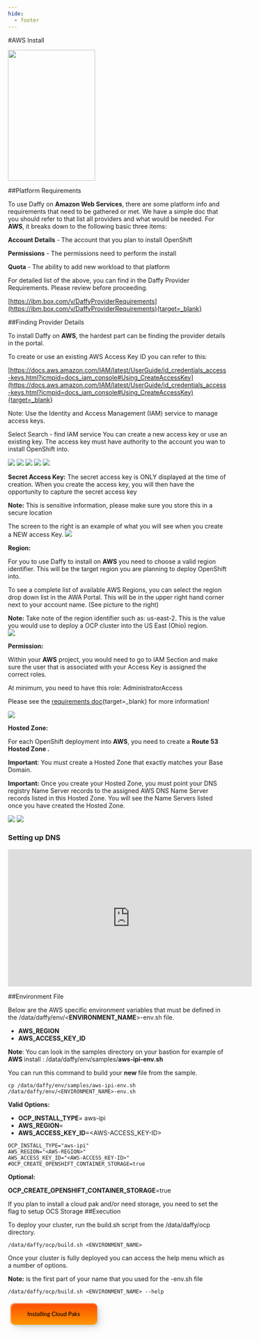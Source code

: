 ```yaml
---
hide:
  - footer
---
```

<script>
  document.title = "Deploy OCP - AWS";
</script>

#AWS Install

<img src='../images/aws_new.jpeg'  align="top" width="200"
    height="300" style = "float">

##Platform Requirements

To use Daffy on **Amazon Web Services**, there are some platform info and requirements that need to be gathered or met. We have a simple doc that you should refer to that list all providers and what would be needed.  For **AWS**, it breaks down to the following basic three items:

  **Account Details** - The account that you plan to install OpenShift

  **Permissions** - The permissions need to perform the install

  **Quota** - The ability to add new workload to that platform

  For detailed list of the above, you can find in the Daffy Provider Requirements. Please review before proceeding.

  [https://ibm.box.com/v/DaffyProviderRequirements](https://ibm.box.com/v/DaffyProviderRequirements){target=_blank}

##Finding Provider Details

To install Daffy on **AWS**, the hardest part can be finding the provider details in the portal.

To create or use an existing AWS Access Key ID you can refer to this:

[https://docs.aws.amazon.com/IAM/latest/UserGuide/id_credentials_access-keys.html?icmpid=docs_iam_console#Using_CreateAccessKey](https://docs.aws.amazon.com/IAM/latest/UserGuide/id_credentials_access-keys.html?icmpid=docs_iam_console#Using_CreateAccessKey){target=_blank}

Note: Use the Identity and Access Management (IAM) service to manage access keys.

Select Search - find   IAM   service
You can create a new access key or use an existing key. The access key must have authority to the account you wan to install OpenShift into.

<img src='../images/aws_1.png'/>
<img src='../images/aws_2.png'/>
<img src='../images/aws_3.png'/>
<img src='../images/aws_4.png'/>
<img src='../images/aws_5.png'/>

**Secret Access Key:**
The secret access key is ONLY displayed at the time of creation. When you create the access key, you will then have the opportunity to capture the secret access key

**Note:** This is sensitive information, please make sure you store this in a secure location

The screen to the right is an example of what you will see when you create a NEW access Key.
<img src='../images/aws_6.png'/>

**Region:**

For you to use Daffy to install on **AWS** you need to choose a valid region identifier. This will be the target region you are planning to deploy OpenShift into.  

To see a complete list of available AWS Regions, you can select the region drop down list in the AWA Portal. This will be in the upper right hand corner next to your account name. (See picture to the right)

**Note:** Take note of the region identifier such as: us-east-2. This is the value you would use to deploy a OCP cluster into the US East (Ohio) region.  
<img src='../images/aws_7.png'/>  

**Permission:**

Within your **AWS** project, you would need to go to IAM  Section and make sure the user that is associated with your Access Key is assigned the correct roles.  

At minimum, you need to have this role: AdministratorAccess


Please see the [requirements doc](https://ibm.box.com/v/DaffyProviderRequirements){target=_blank} for more information!

<img src='../images/aws_8.png'/>

**Hosted Zone:**

For each OpenShift deployment into **AWS**, you need to create a **Route 53 Hosted Zone .**

**Important**: You must create a Hosted Zone that exactly matches your Base Domain.

**Important:** Once you create your Hosted Zone, you must point your DNS registry Name Server records to the assigned AWS DNS Name Server records listed in this Hosted Zone. You will see the Name Servers listed once you have created the Hosted Zone.

<img src='../images/aws_9.png'/>
<img src='../images/aws_10.png'/>

### Setting up DNS

<html>
   <head>
      <title>HTML Video embed</title>
   </head>
   <body>
    <div style="text-align:center">
      <iframe width="560" height="315" src="https://www.youtube.com/embed/Zg3eFa47PKk" frameborder="0" allowfullscreen></iframe>
      </iframe>
      </div>
   </body>
</html>

##Environment File

Below are the AWS specific environment variables that must be defined in the /data/daffy/env/<**ENVIRONMENT_NAME**>-env.sh file.

- **AWS_REGION**
- **AWS_ACCESS_KEY_ID**

**Note**: You can look in the samples directory on your bastion for example of **AWS** install : /data/daffy/env/samples/**aws-ipi-env.sh**

You can run this command to build your **new** file from the sample.
```
cp /data/daffy/env/samples/aws-ipi-env.sh /data/daffy/env/<ENVIRONMENT_NAME>-env.sh
```
**Valid Options:**

- **OCP_INSTALL_TYPE**= aws-ipi
- **AWS_REGION**=<AWS-REGION>
- **AWS_ACCESS_KEY_ID**=<AWS-ACCESS_KEY-ID>

```
OCP_INSTALL_TYPE="aws-ipi"
AWS_REGION="<AWS-REGION>"
AWS_ACCESS_KEY_ID="<AWS-ACCESS_KEY-ID>"
#OCP_CREATE_OPENSHIFT_CONTAINER_STORAGE=true
```

**Optional:**

**OCP_CREATE_OPENSHIFT_CONTAINER_STORAGE**=true

If you plan to install a cloud pak and/or need storage, you need to set the flag to setup OCS Storage
##Execution

To deploy your cluster, run the build.sh script from the /data/daffy/ocp directory.

```
/data/daffy/ocp/build.sh <ENVIRONMENT_NAME>
```

Once your cluster is fully deployed you can access the help menu which as a number of options.

**Note:** <environment> is the first part of your name that you used for the <environment>-env.sh file
```
/data/daffy/ocp/build.sh <ENVIRONMENT_NAME> --help
```
<button onclick="location.href='../../Cloud-Paks/'" class="custom-btn btn-7">
Installing Cloud Paks</button>






<!-- PUT ANY JS OR CSS BELOW HERE-->

<style>

.frame {
  width: 90%;
  margin: 40px auto;
  text-align: center;
}
button {
  margin: 5px;
}
.custom-btn {
  width: 200px;
  height: 50px;
  color: black;
  border-radius: 10px;
  padding: 10px 25px;
  font-family: 'Lato', sans-serif;
  font-weight: 500;
  background: transparent;
  cursor: pointer;
  transition: all 0.3s ease;
  position: relative;
  display: inline-block;
   box-shadow:inset 2px 2px 2px 0px rgba(255,255,255,.5),
   7px 7px 20px 0px rgba(0,0,0,.1),
   4px 4px 5px 0px rgba(0,0,0,.1);
  outline: none;
}

/* 7 */
.btn-7 {
background: linear-gradient(0deg, rgba(255,151,0,1) 0%, rgba(251,75,2,1) 100%);
  line-height: 42px;
  padding: 0;
  border: none;
}
.btn-7 span {
  position: relative;
  display: block;
  width: 100%;
  height: 100%;
}
.btn-7:before,
.btn-7:after {
  position: absolute;
  content: "";
  right: 0;
  bottom: 0;
  background: rgba(251,75,2,1);
  box-shadow:
   -7px -7px 20px 0px rgba(255,255,255,.9),
   -4px -4px 5px 0px rgba(255,255,255,.9),
   7px 7px 20px 0px rgba(0,0,0,.2),
   4px 4px 5px 0px rgba(0,0,0,.3);
  transition: all 0.3s ease;
}
.btn-7:before{
   height: 0%;
   width: 2px;
}
.btn-7:after {
  width: 0%;
  height: 2px;
}
.btn-7:hover{
  color: rgba(251,75,2,1);
  background: transparent;
}
.btn-7:hover:before {
  height: 100%;
}
.btn-7:hover:after {
  width: 100%;
}
.btn-7 span:before,
.btn-7 span:after {
  position: absolute;
  content: "";
  left: 0;
  top: 0;
  background: rgba(251,75,2,1);
  box-shadow:
   -7px -7px 20px 0px rgba(255,255,255,.9),
   -4px -4px 5px 0px rgba(255,255,255,.9),
   7px 7px 20px 0px rgba(0,0,0,.2),
   4px 4px 5px 0px rgba(0,0,0,.3);
  transition: all 0.3s ease;
}
.btn-7 span:before {
  width: 2px;
  height: 0%;
}
.btn-7 span:after {
  height: 2px;
  width: 0%;
}
.btn-7 span:hover:before {
  height: 100%;
}
.btn-7 span:hover:after {
  width: 100%;
}
}
</style>
